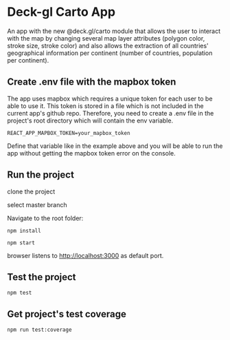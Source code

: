 # Deck-gl Carto App

An app with the new @deck.gl/carto module that allows the user to interact with the map by changing several
map layer attributes (polygon color, stroke size, stroke color) and also allows the extraction of all countries' geographical information per continent (number of countries, population per continent).

## Create .env file with the mapbox token

The app uses mapbox which requires a unique token for each user to be able to use it.
This token is stored in a file which is not included in the current app's github repo.
Therefore, you need to create a .env file in the project's root directory which will contain the env variable.

```
REACT_APP_MAPBOX_TOKEN=your_mapbox_token
```

Define that variable like in the example above and you will be able to run the app without
getting the mapbox token error on the console.

## Run the project

clone the project

select master branch

Navigate to the root folder:

```
npm install
```

```
npm start
```

browser listens to [http://localhost:3000](http://localhost:3000) as default port.

## Test the project

```
npm test
```

## Get project's test coverage

```
npm run test:coverage
```

